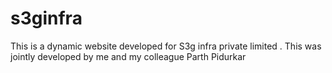 # s3ginfra
This is a dynamic website developed for S3g infra private limited . This was jointly developed by me and my colleague Parth Pidurkar
